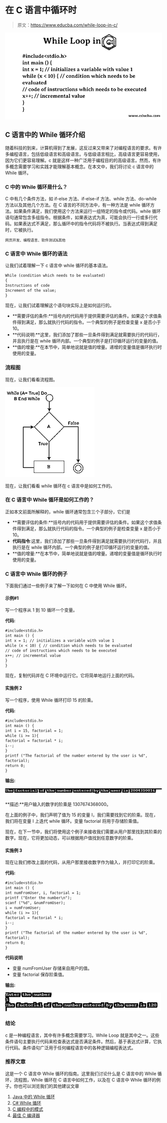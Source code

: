 # 在 C 语言中循环时

> 原文：<https://www.educba.com/while-loop-in-c/>

![While Loops in C](img/93d38ee507fdf534c30dd16f26b4c722.png)



## C 语言中的 While 循环介绍

随着科技的到来，计算机得到了发展，这反过来又带来了对编程语言的要求。有许多编程语言，包括低级语言和高级语言。与低级语言相比，高级语言更容易使用，因为它们更容易理解。c 就是这样一种广泛用于编程目的的高级语言。然而，有许多概念需要学习和实践才能理解基本概念。在本文中，我们将讨论 c 语言中的 While 循环。

### C 中的 While 循环是什么？

C 中有几个条件方法，如 if-else 方法、if-else-if 方法、while 方法、do-while 方法以及其他几个方法。在 C 语言的不同方法中，有一种方法是 while 循环方法。如果条件满足，我们使用这个方法来运行一组特定的指令或代码。while 循环语句通常包含多组指令。根据条件，如果表达式为真，可能会执行一行或多行代码。如果表达式不满足，那么循环中的指令代码将不被执行。当表达式得到满足时，它被执行。

<small>网页开发、编程语言、软件测试&其他</small>

### C 语言中 While 循环的语法

让我们试着理解一下 c 语言中 while 循环的基本语法。

```
While (condition which needs to be evaluated)
{
Instructions of code
Increment of the value;
}
```

现在，让我们试着理解这个语句块实际上是如何运行的。

*   **需要评估的条件:**括号内的代码用于提供需要评估的条件。如果这个求值条件得到满足，那么就执行代码的指令。一个典型的例子是检查变量 x 是否小于 10。
*   **代码说明:**这里，我们添加了那些一旦条件得到满足就需要执行的代码行，并且执行是在 while 循环内部。一个典型的例子是打印循环运行的变量的值。
*   **值的增量:**在本节中，简单地说就是值的增量。递增的变量值是循环执行时使用的变量。

### 流程图

现在，让我们看看流程图。

![while-loop-in-CDone](img/f3f49a0d3e20b788834905db10b3e957.png)



现在，让我们看看 while 循环在 c 语言中是如何工作的。

### 在 C 语言中 While 循环是如何工作的？

正如本文前面所解释的，while 循环通常包含三个子部分，它们是

*   **需要评估的条件:**括号内的代码用于提供需要评估的条件。如果这个求值条件得到满足，那么就执行代码的指令。一个典型的例子是检查变量 x 是否小于 10。
*   **代码指令**:这里，我们添加了那些一旦条件得到满足就需要执行的代码行，并且执行是在 while 循环内部。一个典型的例子是打印循环运行的变量的值。
*   **值的增量:**在本节中，简单地说就是值的增量。递增的变量值是循环执行时使用的变量。

### C 语言中 While 循环的例子

下面我们通过一些例子来了解一下如何在 C 中使用 While 循环。

#### 示例#1

写一个程序从 1 到 10 循环一个变量。

**代码:**

```
#include<stdio.h>
int main () {
int x = 1; // initializes a variable with value 1
while (x < 10) { // condition which needs to be evaluated
// code of instructions which needs to be executed
x++; // incremental value
}
}
```

现在，复制代码并在 C 环境中运行它。它将简单地运行上面的代码。

#### 实施例 2

写一个程序，使用 While 循环打印 15 的阶乘。

**代码:**

```
#include<stdio.h>
int main () {
int i = 15, factorial = 1;
while (i >= 1){
factorial = factorial * i;
i--;
}
printf ("The factorial of the number entered by the user is %d", factorial);
return 0;
}
```

**输出:**

![While Loop in C Example 2](img/7119ba47554f6c5f24beeee8477b7b61.png)



**描述:**用户输入的数字的阶乘是 1307674368000。

在上面的例子中，我们声明了值为 15 的变量 I，我们需要找到它的阶乘。现在，我们将在变量 I 上迭代 while 循环。变量 factorial 将用于存储阶乘值。

现在，在下一节中，我们将使用这个例子来接收我们需要从用户那里找到其阶乘的数字。现在，它将更加动态，可以根据用户值找到任意数字的阶乘。

#### 实施例 3

现在让我们修改上面的代码，从用户那里接收数字作为输入，并打印它的阶乘。

**代码:**

```
#include<stdio.h>
int main () {
int numFromUser, i, factorial = 1;
printf ("Enter the number\n");
scanf ("%d", &numFromUser);
i = numFromUser;
while (i >= 1){
factorial = factorial * i;
i--;
}
printf ("The factorial of the number entered by the user is %d", factorial);
return 0;
}
```

**代码说明**

*   变量 numFromUser 存储来自用户的值。
*   变量 factorial 保存阶乘值。

**输出:**

![Factorial Example 3](img/0a30450c6de4c4cf968583acf0ab814f.png)



### 结论

c 是一种编程语言，其中有许多概念需要学习。While Loop 就是其中之一。这些条件语句主要执行代码来检查表达式是否满足条件。然后，基于表达式计算，它执行代码。条件语句广泛用于任何编程语言中的各种逻辑编程表达式。

### 推荐文章

这是一个 C 语言中 While 循环的指南。这里我们讨论什么是 C 语言中的 While 循环，流程图，While 循环在 C 语言中如何工作，以及在 C 语言中 While 循环的例子。你也可以浏览我们的其他建议文章

1.  [Java 中的 While 循环](https://www.educba.com/while-loop-in-java/)
2.  [C# While 循环](https://www.educba.com/c-sharp-while-loop/)
3.  [C 编程中的模式](https://www.educba.com/patterns-in-c-programming/)
4.  [最佳 C 编译器](https://www.educba.com/best-c-compilers/)





